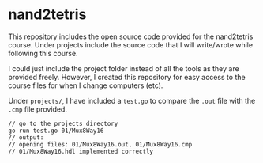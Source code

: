 # nand2tetris
This repository includes the open source code provided for the nand2tetris course. Under projects include the source code that I will write/wrote while following this course. 

I could just include the project folder instead of all the tools as they are provided freely. However, I created this repository for easy access to the course files for when I change computers (etc).

Under `projects/`, I have included a `test.go` to compare the `.out` file with the `.cmp` file provided.

```
// go to the projects directory
go run test.go 01/Mux8Way16
// output:
// opening files: 01/Mux8Way16.out, 01/Mux8Way16.cmp
// 01/Mux8Way16.hdl implemented correctly
```
